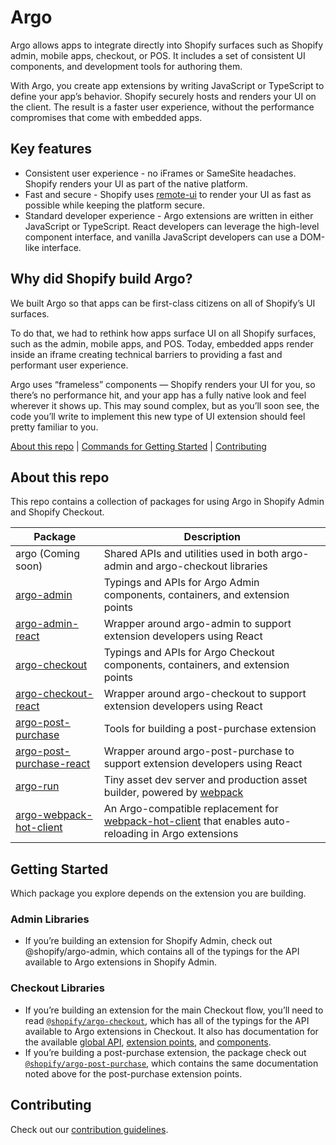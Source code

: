 # Argo

Argo allows apps to integrate directly into Shopify surfaces such as Shopify admin, mobile apps, checkout, or POS. It includes a set of consistent UI components, and development tools for authoring them.

With Argo, you create app extensions by writing JavaScript or TypeScript to define your app’s behavior. Shopify securely hosts and renders your UI on the client. The result is a faster user experience, without the performance compromises that come with embedded apps.

## Key features

- Consistent user experience - no iFrames or SameSite headaches. Shopify renders your UI as part of the native platform.
- Fast and secure -  Shopify uses [remote-ui](https://github.com/Shopify/remote-ui) to render your UI as fast as possible while keeping the platform secure.
- Standard developer experience - Argo extensions are written in either JavaScript or TypeScript. React developers can leverage the high-level component interface, and vanilla JavaScript developers can use a DOM-like interface.

## Why did Shopify build Argo?

We built Argo so that apps can be first-class citizens on all of Shopify’s UI surfaces. 

To do that, we had to rethink how apps surface UI on all Shopify surfaces, such as the admin, mobile apps, and POS. Today, embedded apps render inside an iframe creating technical barriers to providing a fast and performant user experience. 

Argo uses “frameless” components — Shopify renders your UI for you, so there’s no performance hit, and your app has a fully native look and feel wherever it shows up. This may sound complex, but as you’ll soon see, the code you’ll write to implement this new type of UI extension should feel pretty familiar to you. 

[About this repo](#about-this-repo) | [Commands for Getting Started](#getting-started) | [Contributing](#contributing)

## About this repo

This repo contains a collection of packages for using Argo in Shopify Admin and Shopify Checkout.

| Package                                                                   | Description                                                                                                                                                   |
| ------------------------------------------------------------------------- | ------------------------------------------------------------------------------------------------------------------------------------------------------------- |
| argo (Coming soon)                                                        | Shared APIs and utilities used in both argo-admin and argo-checkout libraries                                                                                 |
| [argo-admin](./packages/argo-admin/README.md)                             | Typings and APIs for Argo Admin components, containers, and extension points                                                                                  |
| [argo-admin-react](./packages/argo-admin-react/README.md)                 | Wrapper around argo-admin to support extension developers using React                                                                                         |
| [argo-checkout](./packages/argo-checkout/README.md)                       | Typings and APIs for Argo Checkout components, containers, and extension points                                                                               |
| [argo-checkout-react](./packages/argo-checkout-react/README.md)           | Wrapper around argo-checkout to support extension developers using React                                                                                      |
| [argo-post-purchase](./packages/argo-post-purchase/README.md)             | Tools for building a post-purchase extension                                                                                                                  |
| [argo-post-purchase-react](./packages/argo-post-purchase-react/README.md) | Wrapper around argo-post-purchase to support extension developers using React                                                                                 |
| [argo-run](./packages/argo-run/README.md)                                 | Tiny asset dev server and production asset builder, powered by [webpack](https://webpack.js.org)                                                              |
| [argo-webpack-hot-client](./packages/rgo-webpack-hot-client/README.md)    | An Argo-compatible replacement for [webpack-hot-client](https://github.com/webpack-contrib/webpack-hot-client) that enables auto-reloading in Argo extensions |

## Getting Started

Which package you explore depends on the extension you are building.

### Admin Libraries

- If you’re building an extension for Shopify Admin, check out @shopify/argo-admin, which contains all of the typings for the API available to Argo extensions in Shopify Admin.

### Checkout Libraries

- If you’re building an extension for the main Checkout flow, you’ll need to read [`@shopify/argo-checkout`](packages/argo-checkout), which has all of the typings for the API available to Argo extensions in Checkout. It also has documentation for the available [global API](packages/argo-checkout/documentation/globals.md), [extension points](packages/argo-checkout/documentation/extension-points.md), and [components](packages/argo-checkout/documentation/components.md).
- If you’re building a post-purchase extension, the package check out [`@shopify/argo-post-purchase`](packages/argo-post-purchase), which contains the same documentation noted above for the post-purchase extension points.

## Contributing

Check out our [contribution guidelines](/CONTRIBUTING.md).
